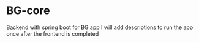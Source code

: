 # BG-core
Backend with spring boot for BG app
I will add descriptions to run the app once after the frontend is completed
